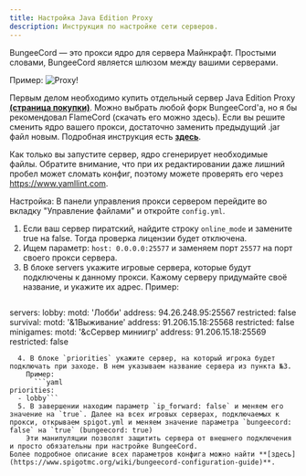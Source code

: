 ```yaml
---
title: Настройка Java Edition Proxy
description: Инструкция по настройке сети серверов.
---
```


BungeeCord — это прокси ядро для сервера Майнкрафт. Простыми словами, BungeeCord является шлюзом между вашими серверами.

Пример: 
![Proxy!](/images/configure-proxy/proxy.png "Прокси")

Первым делом необходимо купить отдельный сервер Java Edition Proxy **[(страница покупки)](https://superhub.host/order/minecraft)**. Можно выбрать любой форк BungeeCord'а, но я бы рекомендовал FlameCord (скачать его можно здесь).
Если вы решите сменить ядро вашего прокси, достаточно заменить предыдущий .jar файл новым. Подробная инструкция есть **[здесь](https://superhub.host/guides/change-version)**.

Как только вы запустите сервер, ядро сгенерирует необходимые файлы. Обратите внимание, что при их редактировании даже лишний пробел может сломать конфиг, поэтому можете проверять его через https://www.yamllint.com.

Настройка:
В панели управления прокси сервером перейдите во вкладку "Управление файлами" и откройте `config.yml`.
  1. Если ваш сервер пиратский, найдите строку `online_mode` и замените true на false. Тогда проверка лицензии будет отключена. 
  2. Ищем параметр: `host: 0.0.0.0:25577` и заменяем порт `25577` на порт своего прокси сервера.
  3. В блоке servers укажите игровые сервера, которые будут подключены к данному прокси. Кажому серверу придумайте своё название, и укажите их адрес.
    Пример:
      ```yaml
servers:
  lobby:
    motd: 'Лобби'
    address: 94.26.248.95:25567
    restricted: false
  survival:
    motd: '&1Выживание'
    address: 91.206.15.18:25568
    restricted: false
  minigames:
    motd: '&cСервер миниигр'
    address: 91.206.15.18:25569
    restricted: false
```
  4. В блоке `priorities` укажите сервер, на который игрока будет подключать при заходе. В нем указываем название сервера из пункта №3.
    Пример:
      ```yaml
priorities:
  - lobby```
  5. В завершении находим параметр `ip_forward: false` и меняем его значение на `true`. Далее на всех игровых серверах, подключаемых к прокси, открываем spigot.yml и меняем значение параметра `bungeecord: false` на `true` (bungeecord: true)
    Эти манипуляции позволят защитить сервера от внешнего подключения и просто обязательны при настройке BungeeCord.
Более подробное описание всех параметров конфига можно найти **[здесь](https://www.spigotmc.org/wiki/bungeecord-configuration-guide)**.
